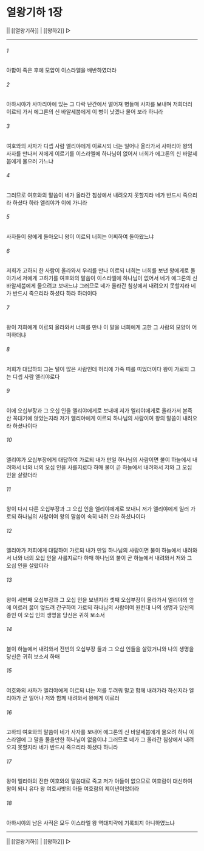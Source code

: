# 열왕기하 1장

|| [[열왕기하]] | [[왕하2]] ▷
***

###### 1
아합이 죽은 후에 모압이 이스라엘을 배반하였더라

###### 2
아하시야가 사마리아에 있는 그 다락 난간에서 떨어져 병들매 사자를 보내며 저희더러 이르되 가서 에그론의 신 바알세붑에게 이 병이 낫겠나 물어 보라 하니라

###### 3
여호와의 사자가 디셉 사람 엘리야에게 이르시되 너는 일어나 올라가서 사마리아 왕의 사자를 만나서 저에게 이르기를 이스라엘에 하나님이 없어서 너희가 에그론의 신 바알세붑에게 물으러 가느냐

###### 4
그러므로 여호와의 말씀이 네가 올라간 침상에서 내려오지 못할지라 네가 반드시 죽으리라 하셨다 하라 엘리야가 이에 가니라

###### 5
사자들이 왕에게 돌아오니 왕이 이르되 너희는 어찌하여 돌아왔느냐

###### 6
저희가 고하되 한 사람이 올라와서 우리를 만나 이르되 너희는 너희를 보낸 왕에게로 돌아가서 저에게 고하기를 여호와의 말씀이 이스라엘에 하나님이 없어서 네가 에그론의 신 바알세붑에게 물으려고 보내느냐 그러므로 네가 올라간 침상에서 내려오지 못할지라 네가 반드시 죽으리라 하셨다 하라 하더이다

###### 7
왕이 저희에게 이르되 올라와서 너희를 만나 이 말을 너희에게 고한 그 사람의 모양이 어떠하더냐

###### 8
저희가 대답하되 그는 털이 많은 사람인데 허리에 가죽 띠를 띠었더이다 왕이 가로되 그는 디셉 사람 엘리야로다

###### 9
이에 오십부장과 그 오십 인을 엘리야에게로 보내매 저가 엘리야에게로 올라가서 본즉 산 꼭대기에 앉았는지라 저가 엘리야에게 이르되 하나님의 사람이여 왕의 말씀이 내려오라 하셨나이다

###### 10
엘리야가 오십부장에게 대답하여 가로되 내가 만일 하나님의 사람이면 불이 하늘에서 내려와서 너와 너의 오십 인을 사를지로다 하매 불이 곧 하늘에서 내려와서 저와 그 오십 인을 살랐더라

###### 11
왕이 다시 다른 오십부장과 그 오십 인을 엘리야에게로 보내니 저가 엘리야에게 일러 가로되 하나님의 사람이여 왕의 말씀이 속히 내려 오라 하셨나이다

###### 12
엘리야가 저희에게 대답하여 가로되 내가 만일 하나님의 사람이면 불이 하늘에서 내려와서 너와 너의 오십 인을 사를지로다 하매 하나님의 불이 곧 하늘에서 내려와서 저와 그 오십 인을 살랐더라

###### 13
왕이 세번째 오십부장과 그 오십 인을 보낸지라 셋째 오십부장이 올라가서 엘리야의 앞에 이르러 꿇어 엎드려 간구하여 가로되 하나님의 사람이여 원컨대 나의 생명과 당신의 종인 이 오십 인의 생명을 당신은 귀히 보소서

###### 14
불이 하늘에서 내려와서 전번의 오십부장 둘과 그 오십 인들을 살랐거니와 나의 생명을 당신은 귀히 보소서 하매

###### 15
여호와의 사자가 엘리야에게 이르되 너는 저를 두려워 말고 함께 내려가라 하신지라 엘리야가 곧 일어나 저와 함께 내려와서 왕에게 이르러

###### 16
고하되 여호와의 말씀이 네가 사자를 보내어 에그론의 신 바알세붑에게 물으려 하니 이스라엘에 그 말을 물을만한 하나님이 없음이냐 그러므로 네가 그 올라간 침상에서 내려오지 못할지라 네가 반드시 죽으리라 하셨다 하니라

###### 17
왕이 엘리야의 전한 여호와의 말씀대로 죽고 저가 아들이 없으므로 여호람이 대신하여 왕이 되니 유다 왕 여호사밧의 아들 여호람의 제이년이었더라

###### 18
아하시야의 남은 사적은 모두 이스라엘 왕 역대지략에 기록되지 아니하였느냐

***
|| [[열왕기하]] | [[왕하2]] ▷